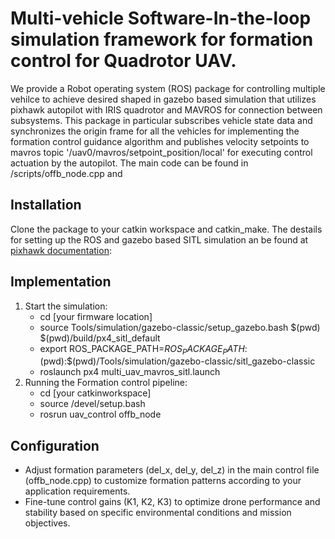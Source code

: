 # Multi-vehicle Software-In-the-loop simulation framework for formation control for Quadrotor UAV.
We provide a Robot operating system (ROS) package for controlling multiple vehilce to achieve desired shaped in gazebo based simulation that utilizes pixhawk autopilot with IRIS quadrotor and MAVROS for connection between subsystems. This package in particular subscribes vehicle state data and synchronizes the origin frame for all the vehicles for implementing the formation control guidance algorithm and publishes velocity setpoints to mavros topic '/uav0/mavros/setpoint_position/local' for executing control actuation by the autopilot. The main code can be found in /scripts/offb_node.cpp and
## Installation
Clone the package to your catkin workspace and catkin_make. The destails for setting up the ROS and gazebo based SITL simulation an be found at [pixhawk documentation](https://docs.px4.io/main/en/simulation/multi-vehicle-simulation.html):
## Implementation
1) Start the simulation:
   - cd [your firmware location]
   - source Tools/simulation/gazebo-classic/setup_gazebo.bash $(pwd) $(pwd)/build/px4_sitl_default
   - export ROS_PACKAGE_PATH=$ROS_PACKAGE_PATH:$(pwd):$(pwd)/Tools/simulation/gazebo-classic/sitl_gazebo-classic
   - roslaunch px4 multi_uav_mavros_sitl.launch
2) Running the Formation control pipeline:
   - cd [your catkinworkspace]
   - source /devel/setup.bash
   - rosrun uav_control offb_node
## Configuration
- Adjust formation parameters (del_x, del_y, del_z) in the main control file (offb_node.cpp) to customize formation patterns according to your application requirements.
- Fine-tune control gains (K1, K2, K3) to optimize drone performance and stability based on specific environmental conditions and mission objectives.

